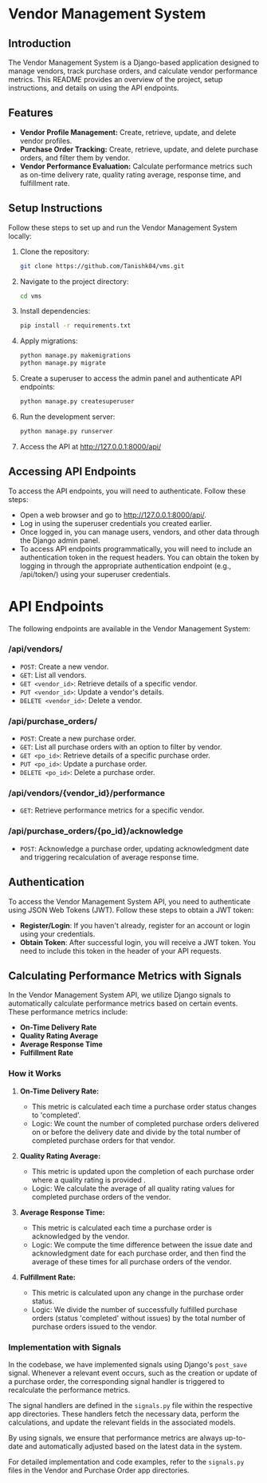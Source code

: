 # Vendor Management System

## Introduction
The Vendor Management System is a Django-based application designed to manage vendors, track purchase orders, and calculate vendor performance metrics. This README provides an overview of the project, setup instructions, and details on using the API endpoints.

## Features
- **Vendor Profile Management:** Create, retrieve, update, and delete vendor profiles.
- **Purchase Order Tracking:** Create, retrieve, update, and delete purchase orders, and filter them by vendor.
- **Vendor Performance Evaluation:** Calculate performance metrics such as on-time delivery rate, quality rating average, response time, and fulfillment rate.

## Setup Instructions
Follow these steps to set up and run the Vendor Management System locally:

1. Clone the repository:
    ```bash
    git clone https://github.com/Tanishk04/vms.git

2. Navigate to the project directory:
    ```bash
    cd vms

3. Install dependencies:
    ```bash
    pip install -r requirements.txt

4. Apply migrations:
    ```bash
    python manage.py makemigrations
    python manage.py migrate

5. Create a superuser to access the admin panel and authenticate API endpoints:

    ```bash
    python manage.py createsuperuser

6. Run the development server:
    ```bash
    python manage.py runserver

7. Access the API at http://127.0.0.1:8000/api/

## Accessing API Endpoints
To access the API endpoints, you will need to authenticate. Follow these steps:

- Open a web browser and go to http://127.0.0.1:8000/api/.
- Log in using the superuser credentials you created earlier.
- Once logged in, you can manage users, vendors, and other data through the Django admin panel.
- To access API endpoints programmatically, you will need to include an authentication token in the request headers. You can obtain the token by logging in through the appropriate authentication endpoint (e.g., /api/token/) using your superuser credentials.


# API Endpoints
The following endpoints are available in the Vendor Management System:

### /api/vendors/

- `POST`: Create a new vendor.
- `GET`: List all vendors.
- `GET <vendor_id>`: Retrieve details of a specific vendor.
- `PUT <vendor_id>`: Update a vendor's details.
- `DELETE <vendor_id>`: Delete a vendor.

### /api/purchase_orders/

- `POST`: Create a new purchase order.
- `GET`: List all purchase orders with an option to filter by vendor.
- `GET <po_id>`: Retrieve details of a specific purchase order.
- `PUT <po_id>`: Update a purchase order.
- `DELETE <po_id>`: Delete a purchase order.

### /api/vendors/{vendor_id}/performance

- `GET`: Retrieve performance metrics for a specific vendor.

### /api/purchase_orders/{po_id}/acknowledge

- `POST`: Acknowledge a purchase order, updating acknowledgment date and triggering recalculation of average response time.

## Authentication
To access the Vendor Management System API, you need to authenticate using JSON Web Tokens (JWT). Follow these steps to obtain a JWT token:

- **Register/Login**: If you haven't already, register for an account or login using your credentials.
- **Obtain Token**: After successful login, you will receive a JWT token. You need to include this token in the header of your API requests.

## Calculating Performance Metrics with Signals

In the Vendor Management System API, we utilize Django signals to automatically calculate performance metrics based on certain events. These performance metrics include:

- **On-Time Delivery Rate**
- **Quality Rating Average**
- **Average Response Time**
- **Fulfillment Rate**

### How it Works

1. **On-Time Delivery Rate:**
   - This metric is calculated each time a purchase order status changes to 'completed'.
   - Logic: We count the number of completed purchase orders delivered on or before the delivery date and divide by the total number of completed purchase orders for that vendor.

2. **Quality Rating Average:**
   - This metric is updated upon the completion of each purchase order where a quality rating is provided .
   - Logic: We calculate the average of all quality rating values for completed purchase orders of the vendor.

3. **Average Response Time:**
   - This metric is calculated each time a purchase order is acknowledged by the vendor.
   - Logic: We compute the time difference between the issue date and acknowledgment date for each purchase order, and then find the average of these times for all purchase orders of the vendor.

4. **Fulfillment Rate:**
   - This metric is calculated upon any change in the purchase order status.
   - Logic: We divide the number of successfully fulfilled purchase orders (status 'completed' without issues) by the total number of purchase orders issued to the vendor.

### Implementation with Signals

In the codebase, we have implemented signals using Django's `post_save` signal. Whenever a relevant event occurs, such as the creation or update of a purchase order, the corresponding signal handler is triggered to recalculate the performance metrics.

The signal handlers are defined in the `signals.py` file within the respective app directories. These handlers fetch the necessary data, perform the calculations, and update the relevant fields in the associated models.

By using signals, we ensure that performance metrics are always up-to-date and automatically adjusted based on the latest data in the system.

For detailed implementation and code examples, refer to the `signals.py` files in the Vendor and Purchase Order app directories.
